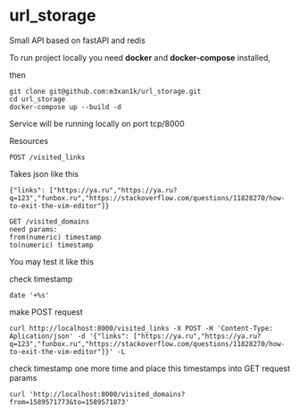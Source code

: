# url_storage
Small API based on fastAPI and redis


To run project locally you need **docker** and **docker-compose** installed,

then

```
git clone git@github.com:m3xan1k/url_storage.git
cd url_storage
docker-compose up --build -d
```

Service will be running locally on port tcp/8000

Resources

```
POST /visited_links
```
Takes json like this

```
{"links": ["https://ya.ru","https://ya.ru?q=123","funbox.ru","https://stackoverflow.com/questions/11828270/how-to-exit-the-vim-editor"]}
```

```
GET /visited_domains
need params:
from(numeric) timestamp
to(numeric) timestamp
```

You may test it like this

check timestamp

```
date '+%s'
```

make POST request

```
curl http://localhost:8000/visited_links -X POST -H 'Content-Type: Aplication/json' -d '{"links": ["https://ya.ru","https://ya.ru?q=123","funbox.ru","https://stackoverflow.com/questions/11828270/how-to-exit-the-vim-editor"]}' -L
```

check timestamp one more time and place this timestamps into GET request params

```
curl 'http://localhost:8000/visited_domains?from=1589571773&to=1589571873'
```
